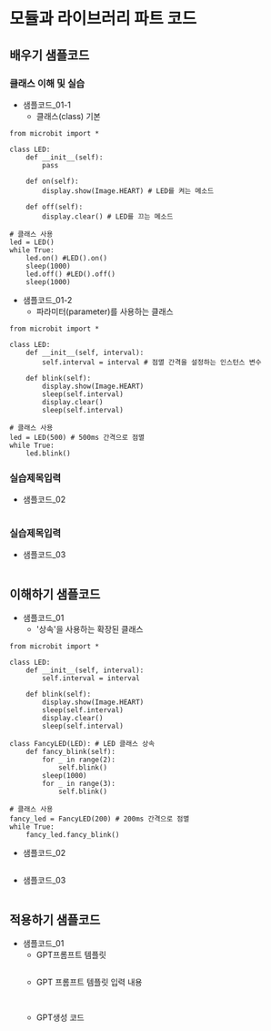 # 모듈과 라이브러리 파트 코드
## 배우기 샘플코드
### 클래스 이해 및 실습
* 샘플코드_01-1
  - 클래스(class) 기본
```
from microbit import *

class LED:
    def __init__(self):
        pass

    def on(self):
        display.show(Image.HEART) # LED를 켜는 메소드

    def off(self):
        display.clear() # LED를 끄는 메소드

# 클래스 사용
led = LED()
while True:
    led.on() #LED().on()
    sleep(1000)
    led.off() #LED().off()
    sleep(1000)
```
* 샘플코드_01-2
  - 파라미터(parameter)를 사용하는 클래스
```
from microbit import *

class LED:
    def __init__(self, interval):
        self.interval = interval # 점멸 간격을 설정하는 인스턴스 변수

    def blink(self):
        display.show(Image.HEART)
        sleep(self.interval)
        display.clear()
        sleep(self.interval)

# 클래스 사용
led = LED(500) # 500ms 간격으로 점멸
while True:
    led.blink()
```
### 실습제목입력
* 샘플코드_02
```
```

### 실습제목입력
* 샘플코드_03
```
```

## 이해하기 샘플코드
* 샘플코드_01
  - '상속'을 사용하는 확장된 클래스
```
from microbit import *

class LED:
    def __init__(self, interval):
        self.interval = interval

    def blink(self):
        display.show(Image.HEART)
        sleep(self.interval)
        display.clear()
        sleep(self.interval)

class FancyLED(LED): # LED 클래스 상속
    def fancy_blink(self):
        for _ in range(2):
            self.blink()
        sleep(1000)
        for _ in range(3):
            self.blink()

# 클래스 사용
fancy_led = FancyLED(200) # 200ms 간격으로 점멸
while True:
    fancy_led.fancy_blink()
```

* 샘플코드_02
```
```

* 샘플코드_03
```
```

## 적용하기 샘플코드
* 샘플코드_01
  - GPT프롬프트 템플릿
    ```
  
    ```
  - GPT 프롬프트 템플릿 입력 내용
    ```
   
    ```
  - GPT생성 코드
    ```
   
    ```
